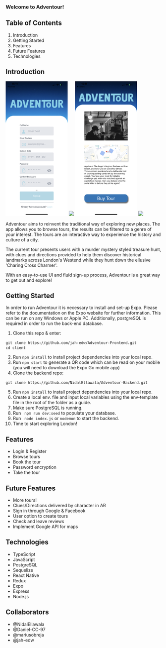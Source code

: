 ### Welcome to Adventour!

## Table of Contents

1. Introduction
2. Getting Started
3. Features
4. Future Features
5. Technologies

## Introduction

[<Img src="./client/assets/IMG_2879.png" width="200px"/>][adventour]
[<Img src="./client/assets/IMG_2876.png" width="200px"/>][adventour]
[<Img src="./client/assets/IMG_2881.png" width="200px"/>][adventour]
[<Img src="./client/assets/IMG_2880.png" width="200px"/>][adventour]

Adventour aims to reinvent the traditional way of exploring new places. The app allows you to browse tours, the results can be filtered to a genre of your interest. The tours are an interactive way to experience the history and culture of a city.

The current tour presents users with a murder mystery styled treasure hunt, with clues and directions provided to help them discover historical landmarks across London's Westend while they hunt down the ellusive 'Charing Cross Charmer'.

With an easy-to-use UI and fluid sign-up process, Adventour is a great way to get out and explore!

## Getting Started

In order to run Adventour it is necessary to install and set-up Expo. Please refer to the documentation on the Expo website for further information. This can be run on any Windows or Apple PC. Additionally, postgreSQL is required in order to run the back-end database.

1. Clone this repo & enter:

```
git clone https://github.com/jah-edw/Adventour-Frontend.git
cd client
```

2. Run `npm install` to install project dependencies into your local repo.
3. Run `npm start` to generate a QR code which can be read on your mobile (you will need to download the Expo Go mobile app)
4. Clone the backend repo:

```
git clone https://github.com/NidalEllawala/Adventour-Backend.git
```

5. Run `npm install` to install project dependencies into your local repo.
6. Create a local env. file and input local variables using the env-template file in the root of the folder as a guide.
7. Make sure PostgreSQL is running.
8. Run ` npm run dev:seed` to populate your database.
9. Run ` node index.js` or `nodemon` to start the backend.
10. Time to start exploring London!

## Features

- Login & Register
- Browse tours
- Book the tour
- Password encryption
- Take the tour

## Future Features

- More tours!
- Clues/Directions delivered by character in AR
- Sign in through Google & Facebook
- User option to create tours
- Check and leave reviews
- Implement Google API for maps

## Technologies

- TypeScript
- JavaScript
- PostgreSQL
- Sequelize
- React Native
- Redux
- Expo
- Express
- Node.js

## Collaborators

- @NidalEllawala
- @Daniel-CC-97
- @mariusobreja
- @jah-edw

[adventour]: https://github.com/jah-edw/Adventour-Frontend
